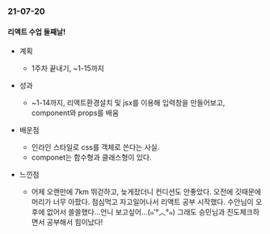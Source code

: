 ### 21-07-20
#### 리액트 수업 둘째날!

- 계획
    - 1주차 끝내기, ~1-15까지

- 성과
    - ~1-14까지, 리액트환경설치 및 jsx를 이용해 입력창을 만들어보고, component와 props를 배움

- 배운점
    - 인라인 스타일로 css를 객체로 쓴다는 사실.
    - componet는 함수형과 클래스형이 있다.

- 느낀점
    - 어제 오랜만에 7km 뛰걷하고, 늦게잤더니 컨디션도 안좋았다. 오전에 깃때문에 머리가 너무 아팠다. 점심먹고 자고일어나서 리액트 공부 시작했다. 수안님이 오후에 없어서 쓸쓸했다...언니 보고싶어...(๑′°︿°๑) 그래도 승민님과 진도체크하면서 공부해서 힘이났다! 
